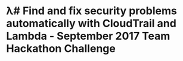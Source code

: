 # λ# Find and fix security problems automatically with CloudTrail and Lambda - September 2017 Team Hackathon Challenge 